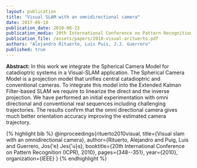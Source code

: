 ```yaml
---
layout: publication
title: "Visual SLAM with an omnidirectional camera"
date: 2017-06-18
publication_date: 2010-08-23
publication_media: 20th International Conference on Pattern Recognition (ICPR), 2010
publication_file: /assets/papers/2010-visual-arituerto.pdf
authors: "Alejandro Rituerto, Luis Puis, J.J. Guerrero"
published: true
---
```


**Abstract:**
In this work we integrate the Spherical Camera Model for catadioptric systems in a Visual-SLAM application. The Spherical Camera Model is a projection model that unifies central catadioptric and conventional cameras. To integrate this model into the Extended Kalman Filter-based SLAM we require to linearize the direct and the inverse projection. We have performed an initial experimentation with omni directional and conventional real sequences including challenging trajectories. The results confirm that the omni directional camera gives much better orientation accuracy improving the estimated camera trajectory.

{% highlight bib %}
  @inproceedings{rituerto2010visual,
    title={Visual slam with an omnidirectional camera},
    author={Rituerto, Alejandro and Puig, Luis and Guerrero, Jos{\'e} Jes{\'u}s},
    booktitle={20th International Conference on Pattern Recognition (ICPR), 2010},
    pages={348--351},
    year={2010},
    organization={IEEE}
  }
{% endhighlight %}

